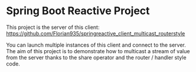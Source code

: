 # Spring Boot Reactive Project

This project is the server of this client: https://github.com/Florian935/springreactive_client_multicast_routerstyle

You can launch multiple instances of this client and connect to the server. The aim of this project is to demonstrate how to multicast a stream of value from the server thanks to the share operator and the router / handler style code.

